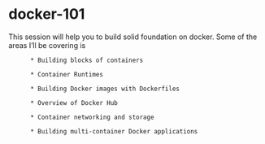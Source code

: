 # docker-101

This session will help you to build solid foundation on docker. Some of the areas I’ll be covering is

          
   
          * Building blocks of containers
          
          * Container Runtimes
          
          * Building Docker images with Dockerfiles
          
          * Overview of Docker Hub
          
          * Container networking and storage
          
          * Building multi-container Docker applications
          
